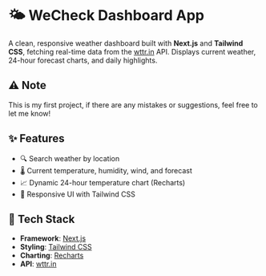 # 🌤️ WeCheck Dashboard App

A clean, responsive weather dashboard built with **Next.js** and **Tailwind CSS**, fetching real-time data from the [wttr.in](https://wttr.in) API. Displays current weather, 24-hour forecast charts, and daily highlights.

## ⚠️ Note
This is my first project, if there are any mistakes or suggestions, feel free to let me know!

## ✨ Features

- 🔍 Search weather by location
- 🌡️ Current temperature, humidity, wind, and forecast
- 📈 Dynamic 24-hour temperature chart (Recharts)
- 📱 Responsive UI with Tailwind CSS

## 🔧 Tech Stack

- **Framework**: [Next.js](https://nextjs.org/)
- **Styling**: [Tailwind CSS](https://tailwindcss.com/)
- **Charting**: [Recharts](https://recharts.org/)
- **API**: [wttr.in](https://wttr.in/:location?format=j1)